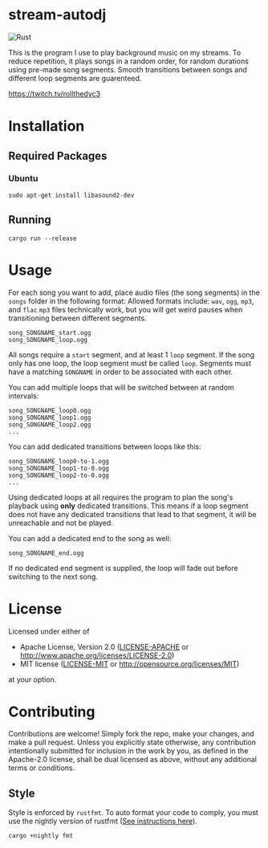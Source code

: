 # stream-autodj

![Rust](https://github.com/dyc3/stream-autodj/workflows/Rust/badge.svg)

This is the program I use to play background music on my streams. To reduce repetition, it plays songs in a random order, for random durations using pre-made song segments. Smooth transitions between songs and different loop segments are guarenteed.

https://twitch.tv/rollthedyc3

# Installation

## Required Packages

### Ubuntu

```
sudo apt-get install libasound2-dev
```

## Running

```
cargo run --release
```

# Usage

For each song you want to add, place audio files (the song segments) in the `songs` folder in the following format:
Allowed formats include:
`wav`, `ogg`, `mp3`, and `flac`
`mp3` files technically work, but you will get weird pauses when transitioning between different segments.

```
song_SONGNAME_start.ogg
song_SONGNAME_loop.ogg
```

All songs require a `start` segment, and at least 1 `loop` segment. If the song only has one loop, the loop segment must be called `loop`. Segments must have a matching `SONGNAME` in order to be associated with each other.

You can add multiple loops that will be switched between at random intervals:

```
song_SONGNAME_loop0.ogg
song_SONGNAME_loop1.ogg
song_SONGNAME_loop2.ogg
...
```

You can add dedicated transitions between loops like this:

```
song_SONGNAME_loop0-to-1.ogg
song_SONGNAME_loop1-to-0.ogg
song_SONGNAME_loop2-to-0.ogg
...
```
Using dedicated loops at all requires the program to plan the song's playback using **only** dedicated transitions.
This means if a loop segment does not have any dedicated transitions that lead to that segment, it will be unreachable and not be played.

You can add a dedicated end to the song as well:
```
song_SONGNAME_end.ogg
```
If no dedicated end segment is supplied, the loop will fade out before switching to the next song.

# License

Licensed under either of

 * Apache License, Version 2.0
   ([LICENSE-APACHE](LICENSE-APACHE) or http://www.apache.org/licenses/LICENSE-2.0)
 * MIT license
   ([LICENSE-MIT](LICENSE-MIT) or http://opensource.org/licenses/MIT)

at your option.

# Contributing

Contributions are welcome! Simply fork the repo, make your changes, and make a pull request.
Unless you explicitly state otherwise, any contribution intentionally submitted
for inclusion in the work by you, as defined in the Apache-2.0 license, shall be
dual licensed as above, without any additional terms or conditions.

## Style

Style is enforced by `rustfmt`. To auto format your code to comply, you must use the nightly version of rustfmt ([See instructions here](https://github.com/rust-lang/rustfmt#on-the-nightly-toolchain)).

```
cargo +nightly fmt
```
